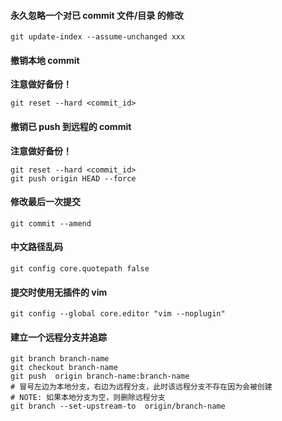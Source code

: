 #### 永久忽略一个对已 commit 文件/目录 的修改

    git update-index --assume-unchanged xxx

#### 撤销本地 commit
**注意做好备份！**

    git reset --hard <commit_id>

#### 撤销已 push 到远程的 commit
**注意做好备份！**

    git reset --hard <commit_id>
    git push origin HEAD --force

#### 修改最后一次提交

    git commit --amend

#### 中文路径乱码

    git config core.quotepath false

#### 提交时使用无插件的 vim

    git config --global core.editor "vim --noplugin"

#### 建立一个远程分支并追踪
    git branch branch-name
    git checkout branch-name
    git push  origin branch-name:branch-name
    # 冒号左边为本地分支，右边为远程分支，此时该远程分支不存在因为会被创建
    # NOTE: 如果本地分支为空，则删除远程分支
    git branch --set-upstream-to  origin/branch-name

